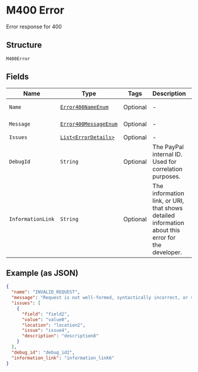 
# M400 Error

Error response for 400

## Structure

`M400Error`

## Fields

| Name | Type | Tags | Description | Getter | Setter |
|  --- | --- | --- | --- | --- | --- |
| `Name` | [`Error400NameEnum`](../../doc/models/error-400-name-enum.md) | Optional | - | Error400NameEnum getName() | setName(Error400NameEnum name) |
| `Message` | [`Error400MessageEnum`](../../doc/models/error-400-message-enum.md) | Optional | - | Error400MessageEnum getMessage() | setMessage(Error400MessageEnum message) |
| `Issues` | [`List<ErrorDetails>`](../../doc/models/error-details.md) | Optional | - | List<ErrorDetails> getIssues() | setIssues(List<ErrorDetails> issues) |
| `DebugId` | `String` | Optional | The PayPal internal ID. Used for correlation purposes. | String getDebugId() | setDebugId(String debugId) |
| `InformationLink` | `String` | Optional | The information link, or URI, that shows detailed information about this error for the developer. | String getInformationLink() | setInformationLink(String informationLink) |

## Example (as JSON)

```json
{
  "name": "INVALID_REQUEST",
  "message": "Request is not well-formed, syntactically incorrect, or violates schema.",
  "issues": [
    {
      "field": "field2",
      "value": "value0",
      "location": "location2",
      "issue": "issue4",
      "description": "description8"
    }
  ],
  "debug_id": "debug_id2",
  "information_link": "information_link6"
}
```

